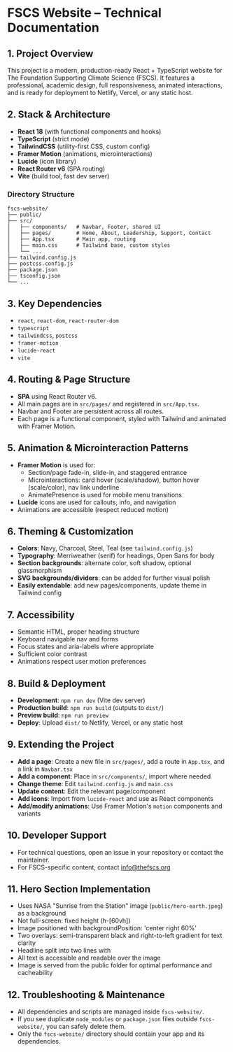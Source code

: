 # FSCS Website – Technical Documentation

## 1. Project Overview
This project is a modern, production-ready React + TypeScript website for The Foundation Supporting Climate Science (FSCS). It features a professional, academic design, full responsiveness, animated interactions, and is ready for deployment to Netlify, Vercel, or any static host.

## 2. Stack & Architecture
- **React 18** (with functional components and hooks)
- **TypeScript** (strict mode)
- **TailwindCSS** (utility-first CSS, custom config)
- **Framer Motion** (animations, microinteractions)
- **Lucide** (icon library)
- **React Router v6** (SPA routing)
- **Vite** (build tool, fast dev server)

### Directory Structure
```
fscs-website/
├── public/
├── src/
│   ├── components/   # Navbar, Footer, shared UI
│   ├── pages/        # Home, About, Leadership, Support, Contact
│   ├── App.tsx       # Main app, routing
│   ├── main.css      # Tailwind base, custom styles
│   └── ...
├── tailwind.config.js
├── postcss.config.js
├── package.json
├── tsconfig.json
└── ...
```

## 3. Key Dependencies
- `react`, `react-dom`, `react-router-dom`
- `typescript`
- `tailwindcss`, `postcss`
- `framer-motion`
- `lucide-react`
- `vite`

## 4. Routing & Page Structure
- **SPA** using React Router v6.
- All main pages are in `src/pages/` and registered in `src/App.tsx`.
- Navbar and Footer are persistent across all routes.
- Each page is a functional component, styled with Tailwind and animated with Framer Motion.

## 5. Animation & Microinteraction Patterns
- **Framer Motion** is used for:
  - Section/page fade-in, slide-in, and staggered entrance
  - Microinteractions: card hover (scale/shadow), button hover (scale/color), nav link underline
  - AnimatePresence is used for mobile menu transitions
- **Lucide** icons are used for callouts, info, and navigation
- Animations are accessible (respect reduced motion)

## 6. Theming & Customization
- **Colors**: Navy, Charcoal, Steel, Teal (see `tailwind.config.js`)
- **Typography**: Merriweather (serif) for headings, Open Sans for body
- **Section backgrounds**: alternate color, soft shadow, optional glassmorphism
- **SVG backgrounds/dividers**: can be added for further visual polish
- **Easily extendable**: add new pages/components, update theme in Tailwind config

## 7. Accessibility
- Semantic HTML, proper heading structure
- Keyboard navigable nav and forms
- Focus states and aria-labels where appropriate
- Sufficient color contrast
- Animations respect user motion preferences

## 8. Build & Deployment
- **Development**: `npm run dev` (Vite dev server)
- **Production build**: `npm run build` (outputs to `dist/`)
- **Preview build**: `npm run preview`
- **Deploy**: Upload `dist/` to Netlify, Vercel, or any static host

## 9. Extending the Project
- **Add a page**: Create a new file in `src/pages/`, add a route in `App.tsx`, and a link in `Navbar.tsx`
- **Add a component**: Place in `src/components/`, import where needed
- **Change theme**: Edit `tailwind.config.js` and `main.css`
- **Update content**: Edit the relevant page/component
- **Add icons**: Import from `lucide-react` and use as React components
- **Add/modify animations**: Use Framer Motion's `motion` components and variants

## 10. Developer Support
- For technical questions, open an issue in your repository or contact the maintainer.
- For FSCS-specific content, contact info@thefscs.org 

## 11. Hero Section Implementation
- Uses NASA "Sunrise from the Station" image (`public/hero-earth.jpeg`) as a background
- Not full-screen: fixed height (h-[60vh])
- Image positioned with backgroundPosition: 'center right 60%'
- Two overlays: semi-transparent black and right-to-left gradient for text clarity
- Headline split into two lines with <br />
- All text is accessible and readable over the image
- Image is served from the public folder for optimal performance and cacheability 

## 12. Troubleshooting & Maintenance
- All dependencies and scripts are managed inside `fscs-website/`.
- If you see duplicate `node_modules` or `package.json` files outside `fscs-website/`, you can safely delete them.
- Only the `fscs-website/` directory should contain your app and its dependencies. 